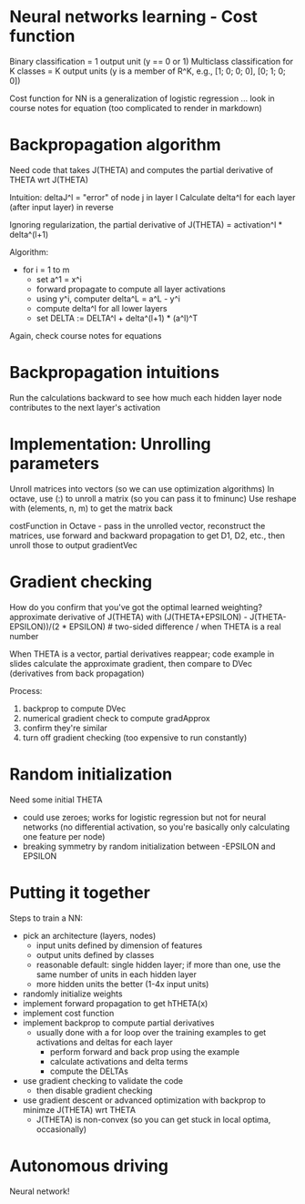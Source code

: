 # Neural networks learning - Cost function
Binary classification = 1 output unit (y == 0 or 1)
Multiclass classification for K classes = K output units (y is a member of R^K, e.g., [1; 0; 0; 0], [0; 1; 0; 0])

Cost function for NN is a generalization of logistic regression
... look in course notes for equation (too complicated to render in markdown)

# Backpropagation algorithm
Need code that takes J(THETA) and computes the partial derivative of THETA wrt J(THETA)

Intuition: deltaJ^l = "error" of node j in layer l
Calculate delta^l for each layer (after input layer) in reverse

Ignoring regularization, the partial derivative of J(THETA) = activation^l * delta^(l+1)

Algorithm:
* for i = 1 to m
  * set a^1 = x^i
  * forward propagate to compute all layer activations
  * using y^i, computer delta^L = a^L - y^i
  * compute delta^l for all lower layers
  * set DELTA := DELTA^l + delta^(l+1) * (a^l)^T

Again, check course notes for equations

# Backpropagation intuitions
Run the calculations backward to see how much each hidden layer node contributes to the next layer's activation

# Implementation: Unrolling parameters
Unroll matrices into vectors (so we can use optimization algorithms)
In octave, use (:) to unroll a matrix (so you can pass it to fminunc)
Use reshape with (elements, n, m) to get the matrix back

costFunction in Octave - pass in the unrolled vector, reconstruct the matrices, use forward and backward propagation to get D1, D2, etc., then unroll those to output gradientVec

# Gradient checking
How do you confirm that you've got the optimal learned weighting?
approximate derivative of J(THETA) with (J(THETA+EPSILON) - J(THETA-EPSILON))/(2 * EPSILON) # two-sided difference / when THETA is a real number

When THETA is a vector, partial derivatives reappear; code example in slides
calculate the approximate gradient, then compare to DVec (derivatives from back propagation)

Process:
1. backprop to compute DVec
2. numerical gradient check to compute gradApprox
3. confirm they're similar
4. turn off gradient checking (too expensive to run constantly)

# Random initialization
Need some initial THETA
* could use zeroes; works for logistic regression but not for neural networks (no differential activation, so you're basically only calculating one feature per node)
* breaking symmetry by random initialization between -EPSILON and EPSILON

# Putting it together
Steps to train a NN:
* pick an architecture (layers, nodes)
  * input units defined by dimension of features
  * output units defined by classes
  * reasonable default: single hidden layer; if more than one, use the same number of units in each hidden layer
  * more hidden units the better (1-4x input units)
* randomly initialize weights
* implement forward propagation to get hTHETA(x)
* implement cost function
* implement backprop to compute partial derivatives
  * usually done with a for loop over the training examples to get activations and deltas for each layer
    * perform forward and back prop using the example
    * calculate activations and delta terms
    * compute the DELTAs
* use gradient checking to validate the code
  * then disable gradient checking
* use gradient descent or advanced optimization with backprop to minimze J(THETA) wrt THETA
  * J(THETA) is non-convex (so you can get stuck in local optima, occasionally)

# Autonomous driving
Neural network!

